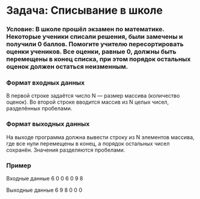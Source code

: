 # Задача: Списывание в школе
### Условие: В школе прошёл экзамен по математике. Некоторые ученики списали решения, были замечены и получили 0 баллов. Помогите учителю пересортировать оценки учеников. Все оценки, равные 0, должны быть перемещены в конец списка, при этом порядок остальных оценок должен остаться неизменным.

### Формат входных данных
В первой строке задаётся число N — размер массива (количество оценок).
Во второй строке вводится массив из N целых чисел, разделённых пробелами.

### Формат выходных данных
На выходе программа должна вывести строку из N элементов массива, где все нули перемещены в конец, а порядок остальных чисел сохранён. Значения разделяются пробелами.

### Пример
Входные данные
6
0 0 6 0 9 8

Выходные данные
6 9 8 0 0 0
